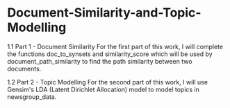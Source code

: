 # Document-Similarity-and-Topic-Modelling
1.1  Part 1 - Document Similarity
For the first part of this work, I will complete the functions doc_to_synsets and similarity_score which will be used by document_path_similarity to find the path similarity between two documents.

1.2  Part 2 - Topic Modelling
For the second part of this work, I will use Gensim's LDA (Latent Dirichlet Allocation) model to model topics in newsgroup_data.
